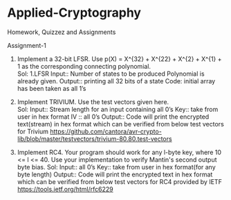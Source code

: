 # Applied-Cryptography
Homework, Quizzez and Assignments

Assignment-1
1.	Implement a 32-bit LFSR. Use 
p(X) = X^{32} + X^{22} + X^{2} + X^{1} +  1
as the corresponding connecting polynomial.           
Sol: 1.LFSR
Input:: Number of states to be produced
Polynomial is already given.
Output:: printing all 32 bits of a state
Code:  initial array has been taken as all 1’s
                            	
2.	Implement TRIVIUM. Use the test vectors given here.    
Sol: Input:: Stream length for an input containing all 0’s
Key:: take from user in hex format
IV :: all 0’s
Output:: Code will print the encrypted text(stream) in hex format which can be verified from below test vectors for Trivium
https://github.com/cantora/avr-crypto-lib/blob/master/testvectors/trivium-80.80.test-vectors
                               
3.	Implement RC4. Your program should work for any l-byte key, where 10 <= l <= 40. Use your implementation to verify Mantin's second output byte bias.
Sol: Input:: all 0’s
Key:: take from user in hex format(for any byte length)
Output:: Code will print the encrypted text in hex format which can be verified from below test vectors for RC4 provided by IETF
https://tools.ietf.org/html/rfc6229
